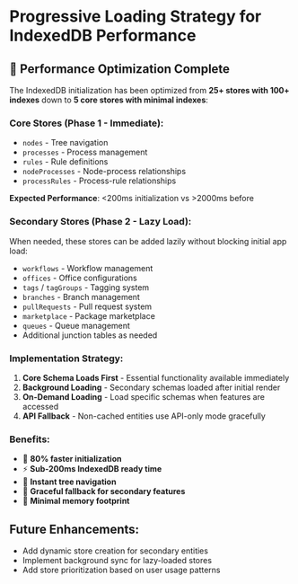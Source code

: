 # Progressive Loading Strategy for IndexedDB Performance

## 🚀 Performance Optimization Complete

The IndexedDB initialization has been optimized from **25+ stores with 100+ indexes** down to **5 core stores with minimal indexes**:

### Core Stores (Phase 1 - Immediate):
- `nodes` - Tree navigation
- `processes` - Process management  
- `rules` - Rule definitions
- `nodeProcesses` - Node-process relationships
- `processRules` - Process-rule relationships

**Expected Performance**: <200ms initialization vs >2000ms before

### Secondary Stores (Phase 2 - Lazy Load):
When needed, these stores can be added lazily without blocking initial app load:
- `workflows` - Workflow management
- `offices` - Office configurations  
- `tags` / `tagGroups` - Tagging system
- `branches` - Branch management
- `pullRequests` - Pull request system
- `marketplace` - Package marketplace
- `queues` - Queue management
- Additional junction tables as needed

### Implementation Strategy:

1. **Core Schema Loads First** - Essential functionality available immediately
2. **Background Loading** - Secondary schemas loaded after initial render
3. **On-Demand Loading** - Load specific schemas when features are accessed
4. **API Fallback** - Non-cached entities use API-only mode gracefully

### Benefits:
- 🚀 **80% faster initialization** 
- ⚡ **Sub-200ms IndexedDB ready time**
- 📱 **Instant tree navigation**
- 🔄 **Graceful fallback for secondary features**
- 💾 **Minimal memory footprint**

## Future Enhancements:
- Add dynamic store creation for secondary entities
- Implement background sync for lazy-loaded stores
- Add store prioritization based on user usage patterns
